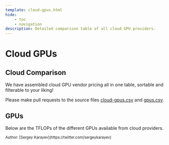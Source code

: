 ```yaml
---
template: cloud-gpus.html
hide:
    - toc
    - navigation
description: Detailed comparison table of all cloud GPU providers.
---
```


# Cloud GPUs


## Cloud Comparison

We have assembled cloud GPU vendor pricing all in one table, sortable and filterable to your liking!

Please make pull requests to the source files [cloud-gpus.csv](https://github.com/full-stack-deep-learning/website/blob/main/docs/cloud-gpus/cloud-gpus.csv) and [gpus.csv](https://github.com/full-stack-deep-learning/website/blob/main/docs/cloud-gpus/gpus.csv).

<div id="cloud-gpus-table"></div>

## GPUs

Below are the TFLOPs of the different GPUs available from cloud providers.

<div id="gpus-table"></div>

<small>
    Author: [Sergey Karayev](https://twitter.com/sergeykarayev)
</small>

<script>
function csvToArray(str, delimiter = ",") {
  // From https://sebhastian.com/javascript-csv-to-array/
  const headers = str.slice(0, str.indexOf("\n")).split(delimiter);
  const rows = str.slice(str.indexOf("\n") + 1).split("\n");
  const arr = rows.map(function (row) {
    const values = row.split(delimiter);
    const el = headers.reduce(function (object, header, index) {
      object[header] = values[index];
      return object;
    }, {});
    return el;
  });
  return arr;
}

fetch("./cloud-gpus.csv").then((res) => res.text()).then((text) => {
  const data = csvToArray(text);
  const cloud = new Handsontable(document.getElementById('cloud-gpus-table'), {
    data: data,
    licenseKey: "non-commercial-and-evaluation",
    colHeaders: Object.keys(data[0]),
    dropdownMenu: true,
    multiColumnSorting: true,
    filters: true,
    width: 'auto',
    height: 'auto',
    hiddenColumns: true,
    manualColumnResize: true,
    readOnly: true,
  });
});
fetch("./gpus.csv").then((res) => res.text()).then((text) => {
  const data = csvToArray(text);
  const cloud = new Handsontable(document.getElementById('gpus-table'), {
    data: data,
    licenseKey: "non-commercial-and-evaluation",
    colHeaders: Object.keys(data[0]),
    // dropdownMenu: true,
    // multiColumnSorting: true,
    // filters: true,
    width: 'auto',
    height: 'auto',
    hiddenColumns: true,
    manualColumnResize: true,
    readOnly: true,
  });
});
</script>
